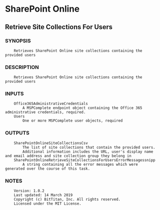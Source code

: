 # SharePoint Online
## Retrieve Site Collections For Users
### SYNOPSIS
```
    Retrieves SharePoint Online site collections containing the provided users
```
### DESCRIPTION
```
    Retrieves SharePoint Online site collections containing the provided users
```
### INPUTS
```
    Office365AdministrativeCredentials
        A MSPComplete endpoint object containing the Office 365 administrative credentials, required.
    Users
        One or more MSPComplete user objects, required
```
### OUTPUTS
```
    SharePointOnlineSiteCollectionsCsv
        The list of site collections that contain the provided users.
        Additional information includes the URL, user's display name and email address and site collection group they belong in
    SharePointOnlineRetrieveSiteCollectionsForUsersErrorMessagessnipp
        A string containing all the error messages which were generated over the course of this task.
```
### NOTES
```
    Version: 1.0.2
    Last updated: 14 March 2019
    Copyright (c) BitTitan, Inc. All rights reserved.
    Licensed under the MIT License.
```

